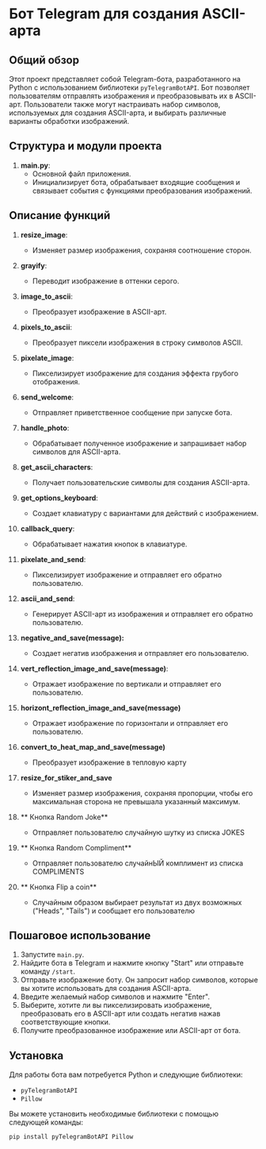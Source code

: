 # Бот Telegram для создания ASCII-арта

## Общий обзор

Этот проект представляет собой Telegram-бота, разработанного на Python с использованием библиотеки `pyTelegramBotAPI`.
Бот позволяет пользователям отправлять изображения и преобразовывать их в ASCII-арт. Пользователи также могут
настраивать набор символов, используемых для создания ASCII-арта, и выбирать различные варианты обработки изображений.

## Структура и модули проекта

1. **main.py**:
    - Основной файл приложения.
    - Инициализирует бота, обрабатывает входящие сообщения и связывает события с функциями преобразования изображений.

## Описание функций

1. **resize_image**:
    - Изменяет размер изображения, сохраняя соотношение сторон.

2. **grayify**:
    - Переводит изображение в оттенки серого.

3. **image_to_ascii**:
    - Преобразует изображение в ASCII-арт.

4. **pixels_to_ascii**:
    - Преобразует пиксели изображения в строку символов ASCII.

5. **pixelate_image**:
    - Пикселизирует изображение для создания эффекта грубого отображения.

6. **send_welcome**:
    - Отправляет приветственное сообщение при запуске бота.

7. **handle_photo**:
    - Обрабатывает полученное изображение и запрашивает набор символов для ASCII-арта.

8. **get_ascii_characters**:
    - Получает пользовательские символы для создания ASCII-арта.

9. **get_options_keyboard**:
    - Создает клавиатуру с вариантами для действий с изображением.

10. **callback_query**:
    - Обрабатывает нажатия кнопок в клавиатуре.

11. **pixelate_and_send**:
    - Пикселизирует изображение и отправляет его обратно пользователю.

12. **ascii_and_send**:
    - Генерирует ASCII-арт из изображения и отправляет его обратно пользователю.

13. **negative_and_save(message):**
    - Создает негатив изображения и отправляет его пользователю.

14. **vert_reflection_image_and_save(message)**:
    - Отражает изображение по вертикали и отправляет его пользователю.
15. **horizont_reflection_image_and_save(message)**
    - Отражает изображение по горизонтали и отправляет его пользователю.
16. **convert_to_heat_map_and_save(message)**
    - Преобразует изображение в тепловую карту
17. **resize_for_stiker_and_save**
    - Изменяет размер изображения, сохраняя пропорции, чтобы его максимальная сторона не превышала указанный максимум.
18. ** Кнопка Random Joke**
    - Отправляет пользователю случайную шутку из списка JOKES
19. ** Кнопка Random Compliment**
    - Отправляет пользователю случайнЫЙ комплимент из списка COMPLIMENTS
20. ** Кнопка Flip a coin**
    - Cлучайным образом выбирает результат из двух возможных ("Heads", "Tails") и сообщает его пользователю

## Пошаговое использование

1. Запустите `main.py`.
2. Найдите бота в Telegram и нажмите кнопку "Start" или отправьте команду `/start`.
3. Отправьте изображение боту. Он запросит набор символов, которые вы хотите использовать для создания ASCII-арта.
4. Введите желаемый набор символов и нажмите "Enter".
5. Выберите, хотите ли вы пикселизировать изображение, преобразовать его в ASCII-арт или создать негатив нажав
   соответствующие кнопки.
6. Получите преобразованное изображение или ASCII-арт от бота.

## Установка

Для работы бота вам потребуется Python и следующие библиотеки:

- `pyTelegramBotAPI`
- `Pillow`

Вы можете установить необходимые библиотеки с помощью следующей команды:

```bash
pip install pyTelegramBotAPI Pillow
